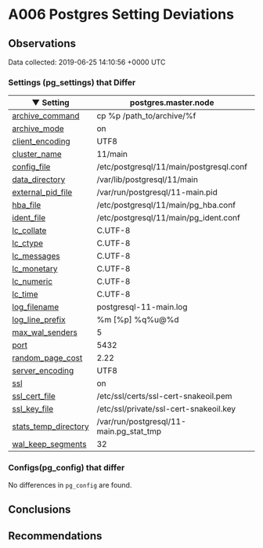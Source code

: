 # A006 Postgres Setting Deviations #

## Observations ##
Data collected: 2019-06-25 14:10:56 +0000 UTC  

### Settings (pg_settings) that Differ ###

&#9660;&nbsp;Setting | postgres.master.node | postgres.replica.node |
|--------|-------|--------|
| [archive_command](https://postgresqlco.nf/en/doc/param/archive_command) |cp %p /path_to/archive/%f |(disabled) |
| [archive_mode](https://postgresqlco.nf/en/doc/param/archive_mode) |on |off |
| [client_encoding](https://postgresqlco.nf/en/doc/param/client_encoding) |UTF8 |SQL_ASCII |
| [cluster_name](https://postgresqlco.nf/en/doc/param/cluster_name) |11/main | |
| [config_file](https://postgresqlco.nf/en/doc/param/config_file) |/etc/postgresql/11/main/postgresql.conf |/var/lib/postgresql/11/secondary/postgresql.conf |
| [data_directory](https://postgresqlco.nf/en/doc/param/data_directory) |/var/lib/postgresql/11/main |/var/lib/postgresql/11/secondary |
| [external_pid_file](https://postgresqlco.nf/en/doc/param/external_pid_file) |/var/run/postgresql/11-main.pid | |
| [hba_file](https://postgresqlco.nf/en/doc/param/hba_file) |/etc/postgresql/11/main/pg_hba.conf |/var/lib/postgresql/11/secondary/pg_hba.conf |
| [ident_file](https://postgresqlco.nf/en/doc/param/ident_file) |/etc/postgresql/11/main/pg_ident.conf |/var/lib/postgresql/11/secondary/pg_ident.conf |
| [lc_collate](https://postgresqlco.nf/en/doc/param/lc_collate) |C.UTF-8 |C |
| [lc_ctype](https://postgresqlco.nf/en/doc/param/lc_ctype) |C.UTF-8 |C |
| [lc_messages](https://postgresqlco.nf/en/doc/param/lc_messages) |C.UTF-8 |C |
| [lc_monetary](https://postgresqlco.nf/en/doc/param/lc_monetary) |C.UTF-8 |C |
| [lc_numeric](https://postgresqlco.nf/en/doc/param/lc_numeric) |C.UTF-8 |C |
| [lc_time](https://postgresqlco.nf/en/doc/param/lc_time) |C.UTF-8 |C |
| [log_filename](https://postgresqlco.nf/en/doc/param/log_filename) |postgresql-11-main.log |postgresql-%Y-%m-%d_%H%M%S.log |
| [log_line_prefix](https://postgresqlco.nf/en/doc/param/log_line_prefix) |%m [%p] %q%u@%d  |%m [%p]  |
| [max_wal_senders](https://postgresqlco.nf/en/doc/param/max_wal_senders) |5 |10 |
| [port](https://postgresqlco.nf/en/doc/param/port) |5432 |5433 |
| [random_page_cost](https://postgresqlco.nf/en/doc/param/random_page_cost) |2.22 |4 |
| [server_encoding](https://postgresqlco.nf/en/doc/param/server_encoding) |UTF8 |SQL_ASCII |
| [ssl](https://postgresqlco.nf/en/doc/param/ssl) |on |off |
| [ssl_cert_file](https://postgresqlco.nf/en/doc/param/ssl_cert_file) |/etc/ssl/certs/ssl-cert-snakeoil.pem |server.crt |
| [ssl_key_file](https://postgresqlco.nf/en/doc/param/ssl_key_file) |/etc/ssl/private/ssl-cert-snakeoil.key |server.key |
| [stats_temp_directory](https://postgresqlco.nf/en/doc/param/stats_temp_directory) |/var/run/postgresql/11-main.pg_stat_tmp |pg_stat_tmp |
| [wal_keep_segments](https://postgresqlco.nf/en/doc/param/wal_keep_segments) |32 |0 |


### Configs(pg_config) that differ ###

No differences in `pg_config` are found.



## Conclusions ##


## Recommendations ##

